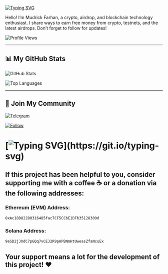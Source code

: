 [![Typing SVG](https://readme-typing-svg.demolab.com?font=Fira+Code&pause=1000&width=435&lines=Wellcome+To+AIRDROP+UHUY)](https://git.io/typing-svg)  

Hello! I’m Mudrick Farhan, a crypto, airdrop, and blockchain technology enthusiast. I share ways to earn free money from crypto, testnets, and the latest airdrops. Don’t forget to follow for updates!  

![Profile Views](https://komarev.com/ghpvc/?username=mudrickfarhan&color=blue)

---

## 📊 My GitHub Stats  

![GitHub Stats](https://github-readme-stats.vercel.app/api?username=mudrickfarhan&show_icons=true&theme=dark)  

![Top Languages](https://github-readme-stats.vercel.app/api/top-langs/?username=mudrickfarhan&layout=compact&theme=dark)

---

## 🔗 Join My Community  

[![Telegram](https://img.shields.io/badge/Telegram-Join-blue)](https://t.me/airdropuhuyuhuy)  

[![Follow](https://img.shields.io/github/followers/mudrickfarhan?style=social)](https://github.com/mudrickfarhan)

#

# [![Typing SVG](https://readme-typing-svg.demolab.com?font=Fira+Code&pause=1000&width=435&lines=🔥+Thank+You+for+Your+Support!)](https://git.io/typing-svg)

## If this project has been helpful to you, consider supporting me with a coffee ☕ or a donation via the following addresses:

### Ethereum (EVM) Address:
```bash
0xAc18D82280316485fac7CF5CCbE1DFb35128309d
```

### Solana Address:
```bash
9eSD2jJXdC7pGQq7vCEJ2R9pHPBNmHtUweasZfaNcuEx
```

## Your support means a lot for the development of this project! ❤️
